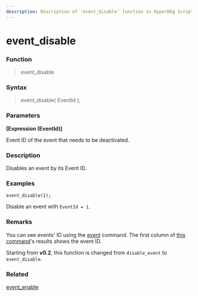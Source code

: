 ```yaml
---
description: Description of 'event_disable' function in HyperDbg Scripts
---
```


# event\_disable

### Function

> event\_disable

### Syntax

> event\_disable( EventId );

### Parameters

**\[Expression (EventId)]**

Event ID of the event that needs to be deactivated.

### Description

Disables an event by its Event ID.

### Examples

`event_disable(1);`

Disable an event with `EventId = 1`.

### Remarks

You can see events' ID using the [event](https://docs.hyperdbg.org/commands/debugging-commands/events) command. The first column of [this command](https://docs.hyperdbg.org/commands/debugging-commands/events)'s results shows the event ID.

Starting from **v0.2**, this function is changed from `disable_event` to `event_disable`.

### Related

[event\_enable](https://docs.hyperdbg.org/commands/scripting-language/functions/events/event\_enable)

